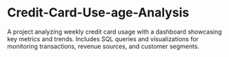 # Credit-Card-Use-age-Analysis
A project analyzing weekly credit card usage with a dashboard showcasing key metrics and trends. Includes SQL queries and visualizations for monitoring transactions, revenue sources, and customer segments.
